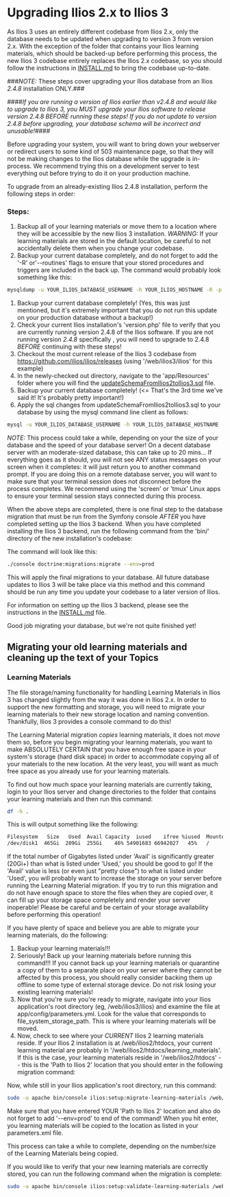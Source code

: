 # Upgrading Ilios 2.x to Ilios 3

As Ilios 3 uses an entirely different codebase from Ilios 2.x, only the database needs to be updated when upgrading to version 3 from version 2.x.  With the exception of the folder that contains your Ilios learning materials, which should be backed-up before performing this process, the new Ilios 3 codebase entirely replaces the Ilios 2.x codebase, so you should follow the instructions in [INSTALL.md](https://github.com/ilios/ilios/blob/master/INSTALL.md) to bring the codebase up-to-date.

###*NOTE:* These steps cover upgrading your Ilios database from an Ilios *2.4.8* installation ONLY.###

####*If you are running a version of Ilios earlier than v2.4.8 and would like to upgrade to Ilios 3, you MUST upgrade your Ilios software to release version 2.4.8 BEFORE running these steps! If you do not update to version 2.4.8 before upgrading, your database schema will be incorrect and unusable!*####

Before upgrading your system, you will want to bring down your webserver or redirect users to some kind of 503 maintenance page, so that they will not be making changes to the Ilios database while the upgrade is in-process. We recommend trying this on a development server to test everything out before trying to do it on your production machine.

To upgrade from an already-existing Ilios 2.4.8 installation, perform the following steps in order:

### Steps:

1. Backup all of your learning materials or move them to a location where they will be accessible by the new Ilios 3 installation. *WARNING:* If your learning materials are stored in the default location, be careful to not accidentally delete them when you change your codebase.
2. Backup your current database completely, and do not forget to add the '-R' or'--routines' flags to ensure that your stored procedures and triggers are included in the back up. The command would probably look something like this:

```bash
mysqldump -u YOUR_ILIOS_DATABASE_USERNAME -h YOUR_ILIOS_HOSTNAME -R -p YOUR_ILIOS_DATABASE_NAME -r YOUR_DATABASE_BACKUP_FILENAME.sql
```

1. Backup your current database completely! (Yes, this was just mentioned, but it's extremely important that you do not run this update on your production database without a backup!) 
2. Check your current Ilios installation's 'version.php' file to verify that you are currently running version 2.4.8 of the Ilios software.  If you are not running version *2.4.8* specifically , you will need to upgrade to 2.4.8 *BEFORE* continuing with these steps!
3. Checkout the most current release of the Ilios 3 codebase from https://github.com/ilios/ilios/releases (using '/web/ilios3/ilios' for this example)
4. In the newly-checked out directory, navigate to the 'app/Resources' folder where you will find the [updateSchemaFromIlios2toIlios3.sql](https://github.com/ilios/ilios/blob/master/app/Resources/updateSchemaFromIlios2toIlios3.sql) file.
5. Backup your current database completely! (<= That's the 3rd time we've said it! It's probably pretty important!)
6. Apply the sql changes from updateSchemaFromIlios2toIlios3.sql to your database by using the mysql command line client as follows:

```bash
mysql -u YOUR_ILIOS_DATABASE_USERNAME -h YOUR_ILIOS_DATABASE_HOSTNAME -p YOUR_ILIOS_DATABASE_NAME < updateSchemaFromIlios2toIlios3.sql
```

*NOTE:* This process could take a while, depending on your the size of your database and the speed of your database server! On a decent database server with an moderate-sized database, this can take up to 20 mins... If everything goes as it should, you will not see ANY status messages on your screen when it completes: it will just return you to another command prompt. If you are doing this on a remote database server, you will want to make sure that your terminal session does not disconnect before the process completes. We recommend using the 'screen' or 'tmux' Linux apps to ensure your terminal session stays connected during this process.

When the above steps are completed, there is one final step to the database migration that must be run from the Symfony console *AFTER* you have completed setting up the Ilios 3 backend.  When you have completed installing the Ilios 3 backend, run the following command from the 'bin/' directory of the new installation's codebase:

The command will look like this:
```bash
./console doctrine:migrations:migrate --env=prod
```
This will apply the final migrations to your database.  All future database updates to Ilios 3 will be take place via this method and this command should be run any time you update your codebase to a later version of Ilios.

For information on setting up the Ilios 3 backend, please see the instructions in the [INSTALL.md](https://github.com/ilios/ilios/blob/master/INSTALL.md) file.

Good job migrating your database, but we're not quite finished yet!

## Migrating your old learning materials and cleaning up the text of your Topics

### Learning Materials
The file storage/naming functionality for handling Learning Materials in Ilios 3 has changed slightly from the way it was done in Ilios 2.x.  In order to support the new formatting and storage, you will need to migrate your learning materials to their new storage location and naming convention.  Thankfully, Ilios 3 provides a console command to do this!

The Learning Material migration *copies* learning materials, it does not *move* them so, before you begin migrating your learning materials, you want to make ABSOLUTELY CERTAIN that you have enough free space in your system's storage (hard disk space) in order to accommodate copying all of your materials to the new location.  At the very least, you will want as much free space as you already use for your learning materials.

To find out how much space your learning materials are currently taking, login to your Ilios server and change directories to the folder that contains your learning materials and then run this command:

```bash
df -h . 
```

This is will output something like the following:
```bash
Filesystem   Size   Used  Avail Capacity  iused    ifree %iused  Mounted on
/dev/disk1  465Gi  209Gi  255Gi    46% 54901683 66942027   45%   /
```

If the total number of Gigabytes listed under 'Avail' is significantly greater (20Gi+) than what is listed under 'Used,' you should be good to go!  If the 'Avail' value is less (or even just "pretty close") to what is listed under 'Used', you will probably want to increase the storage on your server before running the Learning Material migration.  If you try to run this migration and do not have enough space to store the files when they are copied over, it can fill up your storage space completely and render your server inoperable!  Please be careful and be certain of your storage availability before performing this operation!

If you have plenty of space and believe you are able to migrate your learning materials, do the following:

1. Backup your learning materials!!!
2. Seriously! Back up your learning materials before running this command!!!  If you cannot back up your learning materials or quarantine a copy of them to a separate place on your server where they cannot be affected by this process, you should really consider backing them up offline to some type of external storage device.  Do not risk losing your existing learning materials!
3. Now that you're sure you're ready to migrate, navigate into your Ilios application's root directory (eg, /web/ilios3/ilios) and examine the file at app/config/parameters.yml.  Look for the value that corresponds to file_system_storage_path.  This is where your learning materials will be moved.
4. Now, check to see where your *CURRENT* Ilios 2 learning materials reside.  If your Ilios 2 installation is at /web/ilios2/htdocs, your current learning material are probably in '/web/ilios2/htdocs/learning_materials'. If this is the case, your learning materials reside in '/web/ilios2/htdocs' -- this is the 'Path to Ilios 2' location that you should enter in the following migration command:

Now, while still in your Ilios application's root directory, run this command:

```bash
sudo -u apache bin/console ilios:setup:migrate-learning-materials /web/ilios2/htdocs --env=prod
```

Make sure that you have entered YOUR 'Path to Ilios 2' location and also do not forget to add '--env=prod' to end of the command!  When you hit enter, you learning materials will be copied to the location as listed in your parameters.xml file.

This process can take a while to complete, depending on the number/size of the Learning Materials being copied.

If you would like to verify that your new learning materials are correctly stored, you can run the following command when the migration is complete:

```bash
sudo -u apache bin/console ilios:setup:validate-learning-materials /web/ilios2/htdocs --env=prod
```
